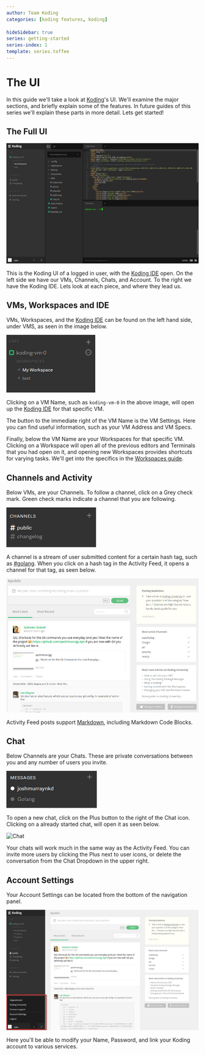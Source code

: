 ```yaml
---
author: Team Koding
categories: [koding features, koding]

hideSidebar: true
series: getting-started
series-index: 1
template: series.toffee
---
```


# The UI


In this guide we'll take a look at [Koding][koding]'s UI. We'll examine 
the major sections, and briefly explain some of the features. In future 
guides of this series we'll explain these parts in more detail. Lets get 
started!

## The Full UI

![Koding](fullthing.png)

This is the Koding UI of a logged in user, with the [Koding IDE][ide] 
open. On the left side we have our VMs, Channels, Chats, and Account. To 
the right we have the Koding IDE. Lets look at each piece, and where they 
lead us.

## VMs, Workspaces and IDE

VMs, Workspaces, and the [Koding IDE][ide] can be found on the left hand 
side, under VMS, as seen in the image below.

![Virtual Machines](vms.png)

Clicking on a VM Name, such as `koding-vm-0` in the above image, will 
open up the [Koding IDE][ide] for that specific VM.

The button to the immediate right of the VM Name is the VM Settings. Here 
you can find useful information, such as your VM Address and VM Specs.

Finally, below the VM Name are your Workspaces for that specific VM.  
Clicking on a Workspace will open all of the previous editors and 
Terminals that you had open on it, and opening new Workspaces provides 
shortcuts for varying tasks. We'll get into the specifics in the 
[Workspaces guide][workspaces].

## Channels and Activity

Below VMs, are your Channels. To follow a channel, click on a Grey check 
mark. Green check marks indicate a channel that you are following.

![Channels](channels.png)

A channel is a stream of user submitted content for a certain hash tag, 
such as [#golang](http://koding.com/Activity/Topic/golang). When you 
click on a hash tag in the Activity Feed, it opens a channel for that 
tag, as seen below.

![Activity Feed](activity.png)

Activity Feed posts support [Markdown][markdown], including Markdown Code 
Blocks.

## Chat

Below Channels are your Chats. These are private conversations between 
you and any number of users you invite.

![Chats](chats.png)

To open a new chat, click on the Plus button to the right of the Chat 
icon. Clicking on a already started chat, will open it as seen below.

![Chat](chat.png)

Your chats will work much in the same way as the Activity Feed. You can 
invite more users by clicking the Plus next to user icons, or delete the 
conversation from the Chat Dropdown in the upper right.

## Account Settings

Your Account Settings can be located from the bottom of the navigation 
panel.

![Account Settings](account-settings.png)

Here you'll be able to modify your Name, Password, and link your Koding 
account to various services.





[koding]: https:://koding.com
[ide]: https://koding.com
[workspaces]: /guides/getting-started/workspaces
[markdown]: /guides/markdown
